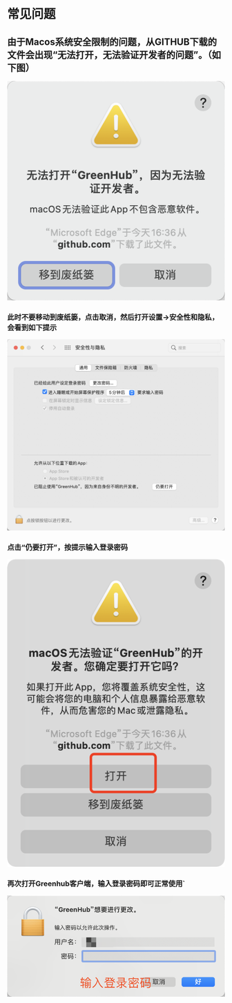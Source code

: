 # 常见问题

## 由于Macos系统安全限制的问题，从GITHUB下载的文件会出现“无法打开，无法验证开发者的问题”。（如下图）

![t1](./img/WX20211015-164019@2x.png)

### 此时不要移动到废纸篓，点击取消，然后打开设置->安全性和隐私，会看到如下提示

![t2](img/WX20211015-164038@2x.png)

### 点击“仍要打开”，按提示输入登录密码

![t3](img/WX20211015-164154@2x.png)

### 再次打开Greenhub客户端，输入登录密码即可正常使用`

![1](img/27A2F912-53CF-4751-9E8F-54F54E406A0C.png)
